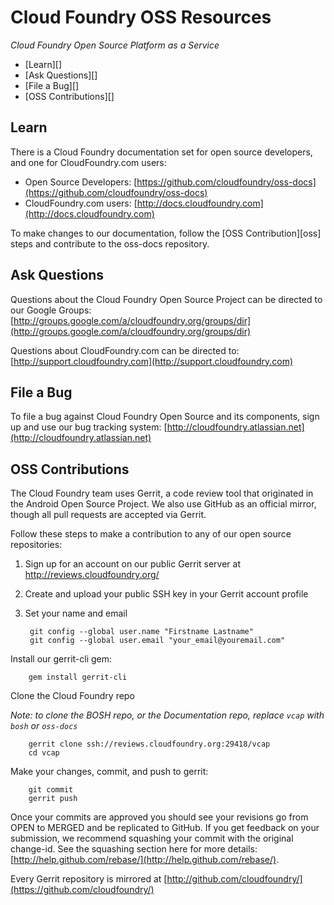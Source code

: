 # Cloud Foundry OSS Resources #

_Cloud Foundry Open Source Platform as a Service_

* [Learn][]
* [Ask Questions][]
* [File a Bug][]
* [OSS Contributions][]


## Learn ## 

There is a Cloud Foundry documentation set for open source developers, and one for CloudFoundry.com users:

* Open Source Developers: [https://github.com/cloudfoundry/oss-docs](https://github.com/cloudfoundry/oss-docs)
* CloudFoundry.com users: [http://docs.cloudfoundry.com](http://docs.cloudfoundry.com)

To make changes to our documentation, follow the [OSS Contribution][oss] steps and contribute to the oss-docs repository.

## Ask Questions ##

Questions about the Cloud Foundry Open Source Project can be directed to our Google Groups: [http://groups.google.com/a/cloudfoundry.org/groups/dir](http://groups.google.com/a/cloudfoundry.org/groups/dir)

Questions about CloudFoundry.com can be directed to: [http://support.cloudfoundry.com](http://support.cloudfoundry.com)

## File a Bug ##

To file a bug against Cloud Foundry Open Source and its components, sign up and use our bug tracking system: [http://cloudfoundry.atlassian.net](http://cloudfoundry.atlassian.net)

## OSS Contributions ##

The Cloud Foundry team uses Gerrit, a code review tool that originated in the Android Open Source Project. We also use GitHub as an official mirror, though all pull requests are accepted via Gerrit.

Follow these steps to make a contribution to any of our open source repositories:
  
1. Sign up for an account on our public Gerrit server at http://reviews.cloudfoundry.org/ 
1. Create and upload your public SSH key in your Gerrit account profile
1. Set your name and email

		git config --global user.name "Firstname Lastname"
		git config --global user.email "your_email@youremail.com"

Install our gerrit-cli gem:

		gem install gerrit-cli

Clone the Cloud Foundry repo

_Note: to clone the BOSH repo, or the Documentation repo, replace `vcap` with `bosh` or `oss-docs`_

		gerrit clone ssh://reviews.cloudfoundry.org:29418/vcap
		cd vcap

Make your changes, commit, and push to gerrit:

		git commit 
		gerrit push 

Once your commits are approved you should see your revisions go from OPEN to MERGED and be replicated to GitHub. If you get feedback on your submission, we recommend squashing your commit with the original change-id. See the squashing section here for more details: [http://help.github.com/rebase/](http://help.github.com/rebase/).

Every Gerrit repository is mirrored at [http://github.com/cloudfoundry/](https://github.com/cloudfoundry/)